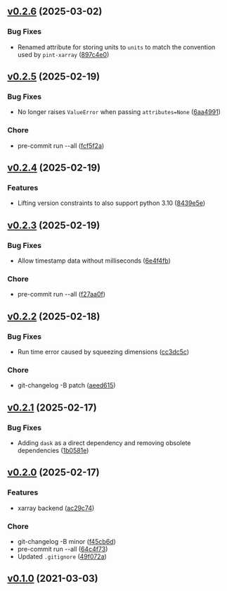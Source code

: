 <!-- insertion marker -->

<a name="v0.2.6"></a>

## [v0.2.6](https://github.com/thaeber/davislib/compare/v0.2.5...v0.2.6) (2025-03-02)

### Bug Fixes

- Renamed attribute for storing units to `units` to match the convention used by `pint-xarray` ([897c4e0](https://github.com/thaeber/davislib/commit/897c4e0ddf17bc17a605ebec3cd7bb39665f4091))

<a name="v0.2.5"></a>

## [v0.2.5](https://github.com/thaeber/davislib/compare/v0.2.4...v0.2.5) (2025-02-19)

### Bug Fixes

- No longer raises `ValueError` when passing `attributes=None` ([6aa4991](https://github.com/thaeber/davislib/commit/6aa4991e0038cfc8ce2eb85047e75d85e5a48986))

### Chore

- pre-commit run --all ([fcf5f2a](https://github.com/thaeber/davislib/commit/fcf5f2a278fb59773bb56f63e82dc21f418073ae))

<a name="v0.2.4"></a>

## [v0.2.4](https://github.com/thaeber/davislib/compare/v0.2.3...v0.2.4) (2025-02-19)

### Features

- Lifting version constraints to also support python 3.10 ([8439e5e](https://github.com/thaeber/davislib/commit/8439e5e5e28e5456c080eb0e00146d17170443b7))

<a name="v0.2.3"></a>

## [v0.2.3](https://github.com/thaeber/davislib/compare/v0.2.2...v0.2.3) (2025-02-19)

### Bug Fixes

- Allow timestamp data without milliseconds ([6e4f4fb](https://github.com/thaeber/davislib/commit/6e4f4fb2ac42204258eb1cd83e54df6caed4b394))

### Chore

- pre-commit run --all ([f27aa0f](https://github.com/thaeber/davislib/commit/f27aa0f9a24f716b3e57523d302fcd3f8884715e))

<a name="v0.2.2"></a>

## [v0.2.2](https://github.com/thaeber/davislib/compare/v0.2.1...v0.2.2) (2025-02-18)

### Bug Fixes

- Run time error caused by squeezing dimensions ([cc3dc5c](https://github.com/thaeber/davislib/commit/cc3dc5ccacc0a650a18452ad26ee8c139824f17e))

### Chore

- git-changelog -B patch ([aeed615](https://github.com/thaeber/davislib/commit/aeed6159d8ce4af2d0f0fb6b6fcbdab635d56238))

<a name="v0.2.1"></a>

## [v0.2.1](https://github.com/thaeber/davislib/compare/v0.2.0...v0.2.1) (2025-02-17)

### Bug Fixes

- Adding `dask` as a direct dependency and removing obsolete dependencies ([1b0581e](https://github.com/thaeber/davislib/commit/1b0581e40720d373b3bc4fa458850dad4c02395c))

<a name="v0.2.0"></a>

## [v0.2.0](https://github.com/thaeber/davislib/compare/v0.1.0...v0.2.0) (2025-02-17)

### Features

- xarray backend ([ac29c74](https://github.com/thaeber/davislib/commit/ac29c74fd6b5a27e72c476c1ea6d5135bbf46075))

### Chore

- git-changelog -B minor ([f45cb6d](https://github.com/thaeber/davislib/commit/f45cb6dc24f4a01edc0739c9be88994e6e098ecc))
- pre-commit run --all ([64c4f73](https://github.com/thaeber/davislib/commit/64c4f737ce97fb70a32700f3cb1d769529d8aee5))
- Updated `.gitignore` ([49f072a](https://github.com/thaeber/davislib/commit/49f072a255899128a7e22cc3085ec657d2a97933))

<a name="v0.1.0"></a>

## [v0.1.0](https://github.com/thaeber/davislib/compare/db92fcb55ba18edb94d436fcccc7413952ef36d4...v0.1.0) (2021-03-03)
